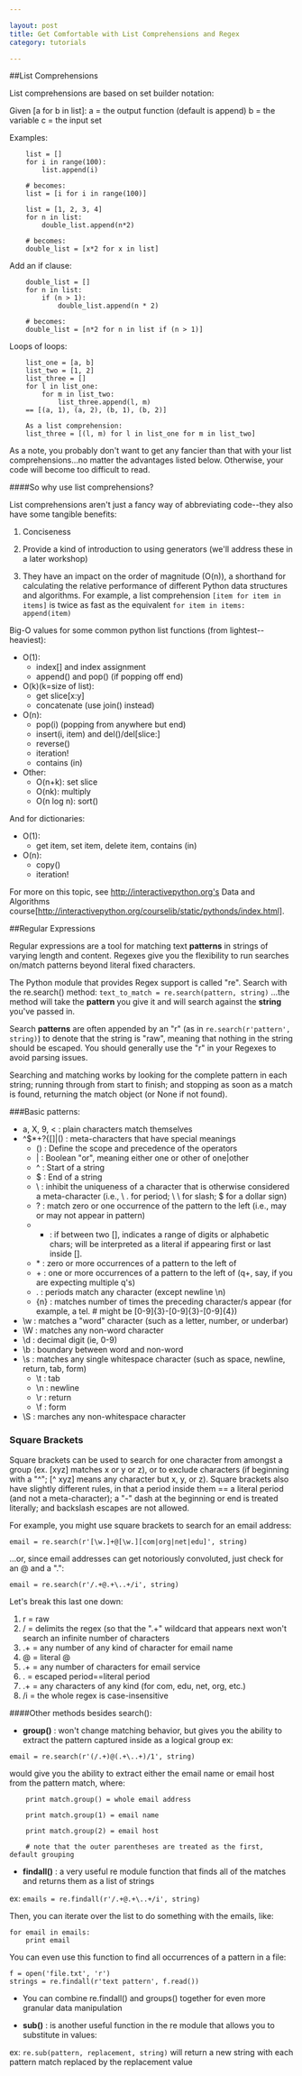 ```yaml
---

layout: post
title: Get Comfortable with List Comprehensions and Regex
category: tutorials

---
```


##List Comprehensions

List comprehensions are based on set builder notation:

Given [a for b in list]:
a = the output function (default is append)
b = the variable
c = the input set

Examples:

		list = []
		for i in range(100):
			list.append(i)
		
		# becomes:
		list = [i for i in range(100)]

		list = [1, 2, 3, 4]
		for n in list:
			double_list.append(n*2)
		
		# becomes:
		double_list = [x*2 for x in list]

Add an if clause:

		double_list = []
		for n in list:
			if (n > 1):
				double_list.append(n * 2)
		
		# becomes:
		double_list = [n*2 for n in list if (n > 1)]

Loops of loops:

		list_one = [a, b]
		list_two = [1, 2]
		list_three = []
		for l in list_one:
			for m in list_two:
				list_three.append(l, m)
		== [(a, 1), (a, 2), (b, 1), (b, 2)]
		
		As a list comprehension:
		list_three = [(l, m) for l in list_one for m in list_two]

As a note, you probably don't want to get any fancier than that with your list comprehensions…no matter the advantages listed below. Otherwise, your code will become too difficult to read.

####So why use list comprehensions? 

List comprehensions aren't just a fancy way of abbreviating code--they also have some tangible benefits:

1. Conciseness

2. Provide a kind of introduction to using generators (we'll address these in a later workshop)

3. They have an impact on the order of magnitude (O(n)), a shorthand for calculating the relative performance of different Python data structures and algorithms. For example, a list comprehension ```[item for item in items]``` is twice as fast as the equivalent ```for item in items: append(item)```

Big-O values for some common python list functions (from lightest--heaviest):
* O(1):
	* index[] and index assignment
	* append() and pop() (if popping off end)
* O(k)(k=size of list):
	* get slice[x:y]
	* concatenate (use join() instead)
* O(n):
	* pop(i) (popping from anywhere but end)
	* insert(i, item) and del()/del[slice:]
	* reverse()
	* iteration!
	* contains (in)
* Other:
	* O(n+k): set slice
	* O(nk): multiply
	* O(n log n): sort()

And for dictionaries:
* O(1): 
	* get item, set item, delete item, contains (in)
* O(n):
	* copy()
	* iteration!

For more on this topic, see http://interactivepython.org's Data and Algorithms course[http://interactivepython.org/courselib/static/pythonds/index.html].
 

##Regular Expressions

Regular expressions are a tool for matching text __patterns__ in strings of varying length and content. Regexes give you the flexibility to run searches on/match patterns beyond literal fixed characters. 

The Python module that provides Regex support is called "re".
Search with the re.search() method:
```text_to_match = re.search(pattern, string)```
…the method will take the __pattern__ you give it and will search against the __string__ you've passed in.

Search __patterns__ are often appended by an "r" (as in ```re.search(r'pattern', string)```) to denote that the string is "raw", meaning that nothing in the string should be escaped. You should generally use the "r" in your Regexes to avoid parsing issues.

Searching and matching works by looking for the complete pattern in each string; running through from start to finish; and stopping as soon as a match is found, returning the match object (or None if not found).

###Basic patterns:

* a, X, 9, < : plain characters match themselves
* ^$\*+?{[]\|() : meta-characters that have special meanings
	* () : Define the scope and precedence of the operators
	* | : Boolean "or", meaning either one or other of one|other
	* ^ : Start of a string
	* $ : End of a string 
	* \ : inhibit the uniqueness of a character that is otherwise considered a meta-character (i.e., \ \. for period; \ \ for slash; \$ for a dollar sign)
	* ? : match zero or one occurrence of the pattern to the left (i.e., may or may not appear in pattern)
	* - : if between two [], indicates a range of digits or alphabetic chars; will be interpreted as a literal if appearing first or last inside [].
	* \* : zero or more occurrences of a pattern to the left of
	* \+ : one or more occurrences of a pattern to the left of (q+, say, if you are expecting multiple q's) 
	* . : periods match any character (except newline \n)
	* {n} : matches number of times the preceding character/s appear (for example, a tel. # might be [0-9]{3}-[0-9]{3}-[0-9]{4})
* \w : matches a "word" character (such as a letter, number, or underbar)
* \W : matches any non-word character
* \d : decimal digit (ie, 0-9)
* \b : boundary between word and non-word
* \s : matches any single whitespace character (such as space, newline, return, tab, form)
	* \t : tab
	* \n : newline
	* \r : return
	* \f : form
* \S : marches any non-whitespace character


### Square Brackets

Square brackets can be used to search for one character from amongst a group (ex. [xyz] matches x or y or z), or to exclude characters (if beginning with a "^"; [^ xyz] means any character but x, y, or z). Square brackets also have slightly different rules, in that a period inside them == a literal period (and not a meta-character); a "-" dash at the beginning or end is treated literally; and backslash escapes are not allowed.

For example, you might use square brackets to search for an email address:

``` 
email = re.search(r'[\w.]+@[\w.][com|org|net|edu]', string)
```

…or, since email addresses can get notoriously convoluted, just check for an @ and a ".":

``` 
email = re.search(r'/.+@.+\..+/i', string)
```

Let's break this last one down:

1. r = raw
2. / = delimits the regex (so that the ".+" wildcard that appears next won't search an infinite number of characters
3. .+ = any number of any kind of character for email name 
4. @ = literal @
5. .+ = any number of characters for email service
6. \. = escaped period==literal period
7. .+ = any characters of any kind (for com, edu, net, org, etc.)
8. /i = the whole regex is case-insensitive 


####Other methods besides search():

* __group()__ : won't change matching behavior, but gives you the ability to extract the pattern captured inside as a logical group
ex: 
```
email = re.search(r'(/.+)@(.+\..+)/1', string)
``` 
would give you the ability to extract either the email name or email host from the pattern match, where:

		print match.group() = whole email address

		print match.group(1) = email name

		print match.group(2) = email host

		# note that the outer parentheses are treated as the first, default grouping

* __findall()__ : a very useful re module function that finds all of the matches and returns them as a list of strings

ex: ```emails = re.findall(r'/.+@.+\..+/i', string)```

Then, you can iterate over the list to do something with the emails, like:

```
for email in emails:
	print email
```

You can even use this function to find all occurrences of a pattern in a file:

```
f = open('file.txt', 'r')
strings = re.findall(r'text pattern', f.read())
```

* You can combine re.findall() and groups() together for even more granular data manipulation

* __sub()__ : is another useful function in the re module that allows you to substitute in values:

ex: ```re.sub(pattern, replacement, string)``` will return a new string with each pattern match replaced by the replacement value 
